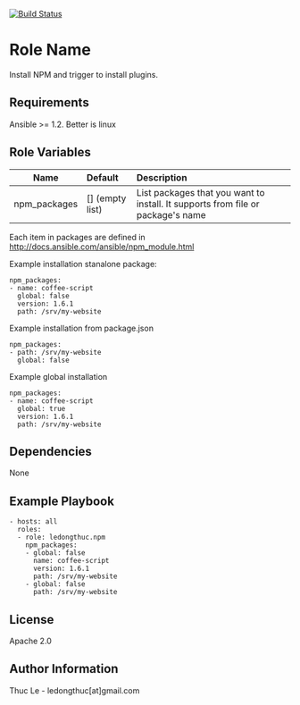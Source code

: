[![Build Status](https://travis-ci.org/ledongthuc/ansible.npm.svg?branch=master)](https://travis-ci.org/ledongthuc/ansible.npm)

Role Name
=========

  Install NPM and trigger to install plugins.

Requirements
------------

  Ansible >= 1.2. 
  Better is linux

Role Variables
--------------

  | Name          | Default          | Description  |
  | ------------- |:---------------- |:------------ |
  | npm_packages  | [] (empty list)  | List packages that you want to install. It supports from file or package's name |

  Each item in packages are defined in http://docs.ansible.com/ansible/npm_module.html

  Example installation stanalone package:
  
    npm_packages:
    - name: coffee-script
      global: false
      version: 1.6.1
      path: /srv/my-website

  Example installation from package.json

    npm_packages:
    - path: /srv/my-website
      global: false

  Example global installation

    npm_packages:
    - name: coffee-script
      global: true 
      version: 1.6.1
      path: /srv/my-website

Dependencies
------------

  None

Example Playbook
----------------

    - hosts: all 
      roles:
      - role: ledongthuc.npm
        npm_packages:
        - global: false
          name: coffee-script
          version: 1.6.1
          path: /srv/my-website
        - global: false
          path: /srv/my-website

License
-------

  Apache 2.0

Author Information
------------------
  Thuc Le - ledongthuc[at]gmail.com

